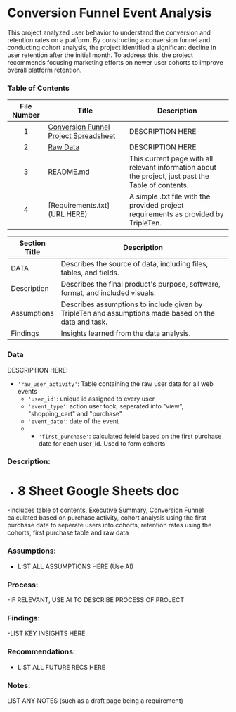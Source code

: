 # Conversion Funnel Event Analysis

This project analyzed user behavior to understand the conversion and retention rates on a platform. By constructing a conversion funnel and conducting cohort analysis, the project identified a significant decline in user retention after the initial month. To address this, the project recommends focusing marketing efforts on newer user cohorts to improve overall platform retention.

### Table of Contents
| File Number | Title | Description |
| :-----------: | ----------- |----------- |
| 1 | [Conversion Funnel Project Spreadsheet](https://docs.google.com/spreadsheets/d/1nMU8deU6D3NWAMTT_YxQYB-urH9R5wNNm05VM2ZIjg4/edit?gid=38637670#gid=38637670) | DESCRIPTION HERE |
| 2 | [Raw Data](https://docs.google.com/spreadsheets/d/1yuavBZ4OYYUD1opH-dq0d6nejREDy8f0ozumT9-yEuo/edit?gid=0#gid=0) | DESCRIPTION HERE |
| 3 | README.md | This current page with all relevant information about the project, just past the Table of contents. |
| 4 | [Requirements.txt](URL HERE) | A simple .txt file with the provided project requirements as provided by TripleTen. |

| Section Title | Description |
| ----------- |----------- |
| DATA | Describes the source of data, including files, tables, and fields. |
| Description | Describes the final product's purpose, software, format, and included visuals. |
| Assumptions | Describes assumptions to include given by TripleTen and assumptions made based on the data and task. |
| Findings | Insights learned from the data analysis. |

### Data
DESCRIPTION HERE:
- `'raw_user_activity'`: Table containing the raw user data for all web events
    - `'user_id'`: unique id assigned to every user
    - `'event_type'`: action user took, seperated into "view", "shopping_cart" and "purchase"
    - `'event_date'`: date of the event
    - - `'first_purchase'`: calculated feield based on the first purchase date for each user_id. Used to form cohorts 
  
### Description:
- # 8 Sheet Google Sheets doc
-Includes table of contents, Executive Summary, Conversion Funnel calculated based on purchase activity, cohort analysis using the first purchase date to seperate users into cohorts, retention rates using the cohorts, first purchase table and raw data

### Assumptions:
- LIST ALL ASSUMPTIONS HERE (Use AI)

### Process:
-IF RELEVANT, USE AI TO DESCRIBE PROCESS OF PROJECT


### Findings:
-LIST KEY INSIGHTS HERE

### Recommendations:
- LIST ALL FUTURE RECS HERE

### Notes:
LIST ANY NOTES (such as a draft page being a requirement)

